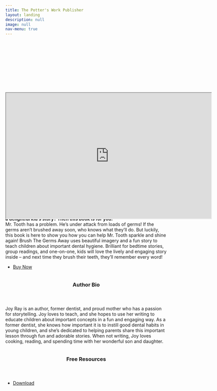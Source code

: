 ```yaml
---
title: The Potter's Work Publisher
layout: landing
description: null
image: null
nav-menu: true
---
```


<!-- Main -->
<div id="main">

<!-- One -->

<!-- Two -->
<section id="two" class="spotlights">
	<section>
	        <div id="contentframe" style="position:relative; top: 160px; left: 0px;">
		  <iframe src="https://drive.google.com/file/d/1_k-vM1X0WVex13w89QpeUGUI_ipqgR0H/preview" width="640" height="392"></iframe>
		</div>
		<div class="content">
			<div class="inner">
				<header class="major">
					<h3>Brush The Germs Away</h3>
				</header>
				<p><b>Experience a wonderful story about the importance of good dental hygiene!
Are you a parent or educator, and you’re trying to instill good teeth-brushing habits in your child? Want to teach a valuable lesson with a delightful kid’s story? Then this book is for you! </b><br/>
Mr. Tooth has a problem. He’s under attack from loads of germs! If the germs aren’t brushed away soon, who knows what they’ll do. But luckily, this book is here to show you how you can help Mr. Tooth sparkle and shine again!
Brush The Germs Away uses beautiful imagery and a fun story to teach children about important dental hygiene. Brilliant for bedtime stories, group readings, and one-on-one, kids will love the lively and engaging story inside – and next time they brush their teeth, they’ll remember every word!</p>
				<ul class="actions">
					<li><a href="http://amazon.co.uk" class="button">Buy Now</a></li>
				</ul>
			</div>
		</div>
	</section>
	<section>
		<a href="generic.html" class="image">
			<img src="{% link assets/images/author.jpeg %}" alt="" data-position="top center" />
		</a>
		<div class="content">
			<div class="inner">
				<header class="major">
					<h3>Author Bio</h3>
				</header>
				<p>Joy Ray is an author, former dentist, and proud mother who has a passion for storytelling. Joy loves to teach, and she hopes to use her writing to educate children about important concepts in a fun and engaging way. As a former dentist, she knows how important it is to instill good dental habits in young children, and she’s dedicated to helping parents share this important lesson through fun and adorable stories. When not writing, Joy loves cooking, reading, and spending time with her wonderful son and daughter.</p>
			</div>
		</div>
	</section>
	<section>
		<a href="generic.html" class="image">
			<img src="{% link assets/images/pic07.jpg %}" alt="" data-position="25% 25%" />
		</a>
		<div class="content">
			<div class="inner">
				<header class="major">
					<h3>Free Resources</h3>
				</header>
				<p></p>
				<ul class="actions">
					<li><a href="generic.html" class="button">Download</a></li>
				</ul>
			</div>
		</div>
	</section>
</section>

</div>
